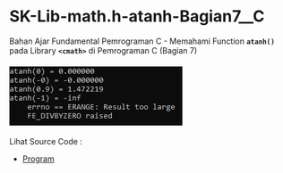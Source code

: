 # SK-Lib-math.h-atanh-Bagian7__C
Bahan Ajar Fundamental Pemrograman C - Memahami Function <code><b>atanh()</b></code> pada Library <code><b>&lt;cmath></b></code> di Pemrograman C (Bagian 7)<br><br>
<img src="https://github.com/RizkyKhapidsyah/SK-Lib-math.h-atanh-Bagian7__C/blob/master/SK-Lib-math.h-atanh-Bagian7__C/result/001.PNG"><br><br>
Lihat Source Code : <br>
- <a href="https://github.com/RizkyKhapidsyah/SK-Lib-math.h-atanh-Bagian7__C/blob/master/SK-Lib-math.h-atanh-Bagian7__C/Source.c">Program</a>
